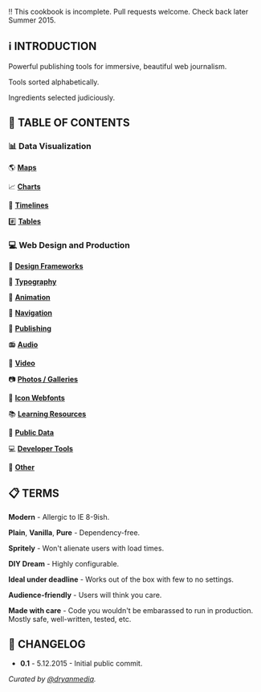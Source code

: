:bangbang: This cookbook is incomplete. Pull requests welcome. Check back later Summer 2015.

## :information_source: **INTRODUCTION**

Powerful publishing tools for immersive, beautiful web journalism.

Tools sorted alphabetically.

Ingredients selected judiciously.

## :memo: **TABLE OF CONTENTS**
### :bar_chart: **Data Visualization**
:earth_americas: [**Maps**](/data-visualization/#maps)

:chart_with_upwards_trend: [**Charts**](/data-visualization/#charts)

:calendar: [**Timelines**](/data-visualization/#timelines)

:hash: [**Tables**](/data-visualization/#tables)

### :computer: **Web Design and Production**

:art: [**Design Frameworks**](/web-design-and-production/#design-frameworks)

:scroll: [**Typography**](/web-design-and-production/#typography)

:dizzy: [**Animation**](/web-design-and-production/#animation)

:hamburger: [**Navigation**](/web-design-and-production/#navigation)

:page_with_curl: [**Publishing**](/web-design-and-production/#publishing)

:radio: [**Audio**](/web-design-and-production/#audio)

:movie_camera: [**Video**](/web-design-and-production/#video)

:camera: [**Photos / Galleries**](/web-design-and-production/#photos--galleries)

:rocket: [**Icon Webfonts**](/web-design-and-production/#icon-webfonts)

:books: [**Learning Resources**](/web-design-and-production/#learning-resources)

:floppy_disk: [**Public Data**](/web-design-and-production/#public-data)

:computer: [**Developer Tools**](/web-design-and-production/#developer-tools)

:newspaper: [**Other**](/web-design-and-production/#other)

## :clipboard: TERMS

**Modern** - Allergic to IE 8-9ish.

**Plain**, **Vanilla**, **Pure** - Dependency-free.

**Spritely** - Won't alienate users with load times.

**DIY Dream** - Highly configurable.

**Ideal under deadline** - Works out of the box with few to no settings.

**Audience-friendly** - Users will think you care.

**Made with care** - Code you wouldn't be embarassed to run in production. Mostly safe, well-written, tested, etc.

## :page_facing_up: CHANGELOG

 - **0.1** - 5.12.2015 -  Initial public commit.
 
 *Curated by [@dryanmedia](http://twitter.com/dryanmedia).*
